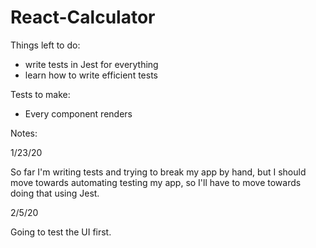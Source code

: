 # React-Calculator

Things left to do:

- write tests in Jest for everything
- learn how to write efficient tests

Tests to make:

- Every component renders

Notes:

1/23/20

So far I'm writing tests and trying to break my app by hand, but I should move towards automating testing my app, so I'll have to move towards doing that using Jest.

2/5/20

Going to test the UI first.
